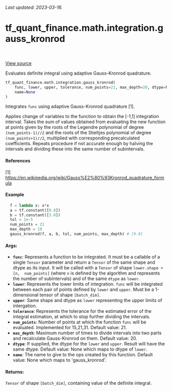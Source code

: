<!--
This file is generated by a tool. Do not edit directly.
For open-source contributions the docs will be updated automatically.
-->

*Last updated: 2023-03-16.*

<div itemscope itemtype="http://developers.google.com/ReferenceObject">
<meta itemprop="name" content="tf_quant_finance.math.integration.gauss_kronrod" />
<meta itemprop="path" content="Stable" />
</div>

# tf_quant_finance.math.integration.gauss_kronrod

<!-- Insert buttons and diff -->

<table class="tfo-notebook-buttons tfo-api" align="left">
</table>

<a target="_blank" href="https://github.com/paolodelia99/tf-quant-finance/blob/main/tf_quant_finance/math/integration/gauss_kronrod.py">View source</a>



Evaluates definite integral using adaptive Gauss-Kronrod quadrature.

```python
tf_quant_finance.math.integration.gauss_kronrod(
    func, lower, upper, tolerance, num_points=21, max_depth=20, dtype=None,
    name=None
)
```



<!-- Placeholder for "Used in" -->

Integrates `func` using adaptive Gauss-Kronrod quadrature [1].

Applies change of variables to the function to obtain the [-1,1] integration
interval.
Takes the sum of values obtained from evaluating the new function at points
given by the roots of the Legendre polynomial of degree `(num_points-1)//2`
and the roots of the Stieltjes polynomial of degree `(num_points+1)//2`,
multiplied with corresponding precalculated coefficients.
Repeats procedure if not accurate enough by halving the intervals and dividing
these into the same number of subintervals.

#### References
[1] https://en.wikipedia.org/wiki/Gauss%E2%80%93Kronrod_quadrature_formula

#### Example
```python
  f = lambda x: x*x
  a = tf.constant([0.0])
  b = tf.constant([3.0])
  tol = 1e-5
  num_points = 21
  max_depth = 10
  gauss_kronrod(f, a, b, tol, num_points, max_depth) # [9.0]
```

#### Args:


* <b>`func`</b>: Represents a function to be integrated. It must be a callable of a
  single `Tensor` parameter and return a `Tensor` of the same shape and
  dtype as its input. It will be called with a `Tensor` of shape
  `lower.shape + [n,  num_points]` (where `n` is defined by the algorithm
  and represents the number of subintervals) and of the same `dtype` as
  `lower`.
* <b>`lower`</b>: Represents the lower limits of integration. `func` will be integrated
  between each pair of points defined by `lower` and `upper`. Must be a
  1-dimensional tensor of shape `[batch_dim]`.
* <b>`upper`</b>: Same shape and dtype as `lower` representing the upper limits of
  intergation.
* <b>`tolerance`</b>: Represents the tolerance for the estimated error of the integral
  estimation, at which to stop further dividing the intervals.
* <b>`num_points`</b>: Number of points at which the function `func` will be evaluated.
  Implemented for 15,21,31. Default value: 21.
* <b>`max_depth`</b>: Maximum number of times to divide intervals into two parts and
  recalculate Gauss-Kronrod on them. Default value: 20.
* <b>`dtype`</b>: If supplied, the dtype for the `lower` and `upper`. Result will have
  the same dtype. Default value: None which maps to dtype of `lower`.
* <b>`name`</b>: The name to give to the ops created by this function. Default value:
  None which maps to 'gauss_kronrod'.


#### Returns:

`Tensor` of shape `[batch_dim]`, containing value of the definite integral.
